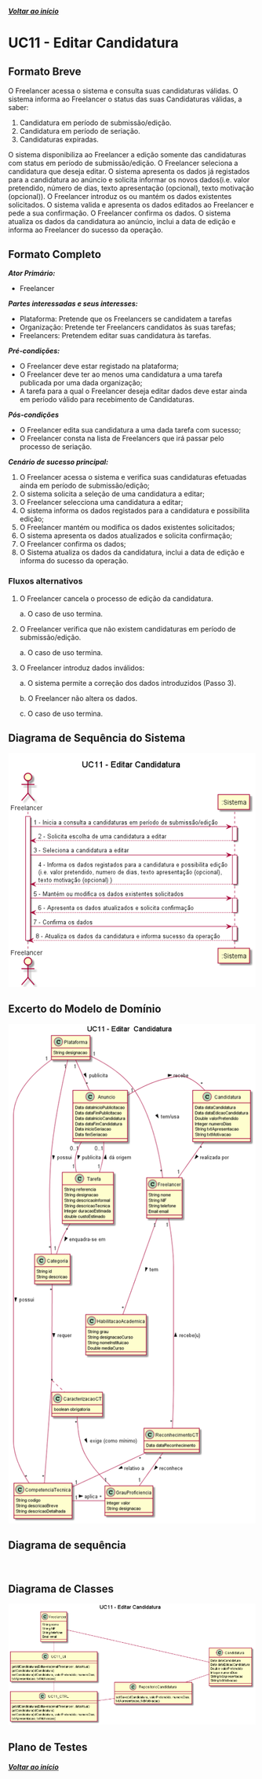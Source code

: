 ##### [Voltar ao início](https://github.com/blestonbandeiraUPSKILL/upskill_java1_labprg_grupo2/tree/main/README.md)

# UC11 - Editar Candidatura


## Formato Breve

O Freelancer acessa o sistema e consulta suas candidaturas válidas. O sistema informa ao Freelancer o status das suas Candidaturas válidas, a saber: 
1. Candidatura em período de submissão/edição.
2. Candidatura em período de seriação.
3. Candidaturas expiradas.

O sistema disponibiliza ao Freelancer a edição somente das candidaturas
com status em período de submissão/edição. O Freelancer seleciona a candidatura que deseja editar. O sistema apresenta os dados já registados para a candidatura ao anúncio e solicita informar os novos dados(i.e. valor pretendido, número de dias, texto apresentação (opcional), texto motivação (opcional)). O Freelancer introduz os ou mantém os dados existentes solicitados. O sistema valida e apresenta os dados editados
ao Freelancer e pede a sua confirmação. O Freelancer confirma os dados. O sistema atualiza os dados da candidatura ao anúncio, inclui a data de edição e informa ao Freelancer do sucesso da operação.

## Formato Completo

**_Ator Primário:_**

- Freelancer

**_Partes interessadas e seus interesses:_**

- Plataforma: Pretende que os Freelancers se candidatem a tarefas
- Organização: Pretende ter Freelancers candidatos às suas tarefas;
- Freelancers: Pretendem editar suas candidatura às tarefas.

**_Pré-condições:_**

- O Freelancer deve estar registado na plataforma;
- O Freelancer deve ter ao menos uma candidatura a uma tarefa publicada por uma dada organização;
- A tarefa para a qual o Freelancer deseja editar dados deve estar ainda em período válido para recebimento de Candidaturas.

**_Pós-condições_**

- O Freelancer edita sua candidatura a uma dada tarefa com sucesso;
- O Freelancer consta na lista de Freelancers que irá passar pelo processo de seriação.

**_Cenário de sucesso principal:_**

1. O Freelancer acessa o sistema e verifica suas candidaturas efetuadas ainda em período de submissão/edição;
2. O sistema solicita a seleção de uma candidatura a editar;
3. O Freelancer selecciona uma candidatura a editar;
4. O sistema informa os dados registados para a candidatura e possibilita edição; 
5. O Freelancer mantém ou modifica os dados existentes solicitados;
6. O sistema apresenta os dados atualizados e solicita confirmação;
7. O Freelancer confirma os dados;
8. O Sistema atualiza os dados da candidatura, inclui a data de edição e informa do sucesso da operação.

### Fluxos alternativos

1. O Freelancer cancela o processo de edição da candidatura. 

   a. O caso de uso termina.
2. O Freelancer verifica que não existem candidaturas em período de submissão/edição. 

   a. O caso de uso termina.
3. O Freelancer introduz dados inválidos:    

    a. O sistema permite a correção dos dados introduzidos (Passo 3).

    b. O Freelancer não altera os dados. 

    c. O caso de uso termina.

## Diagrama de Sequência do Sistema
![UC11_Editar_Candidatura.png](https://github.com/blestonbandeiraUPSKILL/upskill_java1_labprg_grupo2/blob/main/Documenta%C3%A7%C3%A3o/Sprint%204/UC11_Editar_Candidatura/UC11_Editar_Candidatura.png)

## Excerto do Modelo de Domínio
![UC11_ExcertoMD_Editar_Candidatura.png](https://github.com/blestonbandeiraUPSKILL/upskill_java1_labprg_grupo2/blob/main/Documenta%C3%A7%C3%A3o/Sprint%204/UC11_Editar_Candidatura/UC11_ExcertoMD_Editar_Candidatura.png)

## Diagrama de sequência <br/>
![]()

## Diagrama de Classes <br/>
![UC11_Editar_Candidatura_DiagClas.png](https://github.com/blestonbandeiraUPSKILL/upskill_java1_labprg_grupo2/blob/main/Documenta%C3%A7%C3%A3o/Sprint%204/UC11_Editar_Candidatura/UC11_Editar_Candidatura_DiagClas.png)

## Plano de Testes <br/>
[]()

##### [Voltar ao início](https://github.com/blestonbandeiraUPSKILL/upskill_java1_labprg_grupo2/tree/main/README.md)